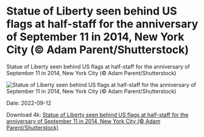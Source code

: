 # Statue of Liberty seen behind US flags at half-staff for the anniversary of September 11 in 2014, New York City (© Adam Parent/Shutterstock)

Statue of Liberty seen behind US flags at half-staff for the anniversary of September 11 in 2014, New York City (© Adam Parent/Shutterstock)

![Statue of Liberty seen behind US flags at half-staff for the anniversary of September 11 in 2014, New York City (© Adam Parent/Shutterstock)](https://bing.com/th?id=OHR.SOLHalfStaff_EN-US6710129226_UHD.jpg&w=1024&h=576)

Date: 2022-09-12

Download 4k: [Statue of Liberty seen behind US flags at half-staff for the anniversary of September 11 in 2014, New York City (© Adam Parent/Shutterstock)](https://bing.com/th?id=OHR.SOLHalfStaff_EN-US6710129226_UHD.jpg)

